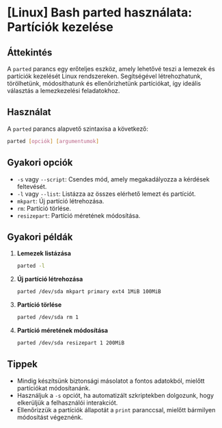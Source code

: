 # [Linux] Bash parted használata: Partíciók kezelése

## Áttekintés
A `parted` parancs egy erőteljes eszköz, amely lehetővé teszi a lemezek és partíciók kezelését Linux rendszereken. Segítségével létrehozhatunk, törölhetünk, módosíthatunk és ellenőrizhetünk partíciókat, így ideális választás a lemezkezelési feladatokhoz.

## Használat
A `parted` parancs alapvető szintaxisa a következő:

```bash
parted [opciók] [argumentumok]
```

## Gyakori opciók
- `-s` vagy `--script`: Csendes mód, amely megakadályozza a kérdések feltevését.
- `-l` vagy `--list`: Listázza az összes elérhető lemezt és partíciót.
- `mkpart`: Új partíció létrehozása.
- `rm`: Partíció törlése.
- `resizepart`: Partíció méretének módosítása.

## Gyakori példák

1. **Lemezek listázása**
   ```bash
   parted -l
   ```

2. **Új partíció létrehozása**
   ```bash
   parted /dev/sda mkpart primary ext4 1MiB 100MiB
   ```

3. **Partíció törlése**
   ```bash
   parted /dev/sda rm 1
   ```

4. **Partíció méretének módosítása**
   ```bash
   parted /dev/sda resizepart 1 200MiB
   ```

## Tippek
- Mindig készítsünk biztonsági másolatot a fontos adatokból, mielőtt partíciókat módosítanánk.
- Használjuk a `-s` opciót, ha automatizált szkriptekben dolgozunk, hogy elkerüljük a felhasználói interakciót.
- Ellenőrizzük a partíciók állapotát a `print` paranccsal, mielőtt bármilyen módosítást végeznénk.